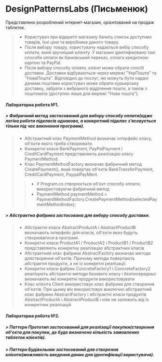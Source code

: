 # DesignPatternsLabs (Письменюк)

Представлено розроблений інтернет-магазин, орієнтований на продаж таблеток.
>- Користувач при відкритті магазину бачить список доступних товарів, їхні ціни та виробника даного товару.
>- Після вибору товару, користувачу надається вибір способу оплати, який зручніший клієнту. У магазині ідентифіковано такі способи оплати як банківський переказ, оплата кредитною картою та PayPal.
>- Після вибору способу оплати, клієнт може обрати спосіб доставки. Доставки відбуваються через мережі "УкрПошта" та "НоваПошта". Відповідно до послуг, які можуть бути надані даними поштами користувач може обрати курьерську доставку, забрати з вибраного відділення пошти, а також з поштомата (доступно лише для мережі "Нова пошта").
   
#### **Лабораторна робота №1.** 	
##### > Фабричний метод застосований для вибору способу оплати(адже логіка роботи підкласів однакова, а конкретний підклас з'ясовується тільки під час виконання програми).
>- Абстрактний клас PaymentMethod визначає інтерфейс класу, об'єкти якого треба створювати.
>- Конкретні класи BankPayment, PayPalPayment і CreditCardPayment представляють
реалізацію класу PaymentMethod.
>- Клас PaymentMethodFactory визначає фабричний метод CreatePayment(), який повертає об'єкти BankTransferPayment, CreditCardPayment, PaypalPayMent.
>>-  У Program.cs створюється об'єкт способу оплати, використовуючи фабричний метод
>>-   PaymentMethod paymentMethod = PaymentMethodFactory.CreatePaymentMethod(selectedPaymentMethodIndex);
##### > Абстрактна фабрика застосована для вибору способу доставки.
>- Абстрактні класи AbstractProductA і AbstractProductB визначають інтерфейс для класів, об'єкти яких будуть створюватися в програмі.
>- Конкретні класи ProductA1 / ProductA2 і ProductB1 / ProductB2 представляють конкретну реалізацію абстрактних класів
>- Абстрактний клас фабрики AbstractFactory визначає методи длястворення об'єктів. Причому методи повертають абстрактні продукти, а не їх конкретні реалізації.
>- Конкретні класи фабрик ConcreteFactory1 і ConcreteFactory2 реалізують абстрактні методи базового класу і безпосередньо визначають які конкретні продукти використовувати
>- Клас клієнта Client використовує клас фабрики для створення об'єктів. При цьому він використовує виключно абстрактний клас фабрики AbstractFactory і абстрактні класи продуктів AbstractProductA і AbstractProductB і ніяк не залежить від їх конкретних реалізацій  

#### **Лабораторна робота №2.** 	
##### > Паттерн Прототип застосований для реалізації покупки(створення об'єкта для покупки, де буде визначено кількість замовлених таблеток клієнтів).
##### > Паттерн Будівельник застосований для створення клієнта(можливість введення даних для ідентифікації користувача).

